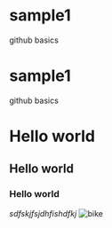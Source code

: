 # sample1
github basics
# sample1
github basics
# Hello world
## Hello world
### Hello world
*sdfskjfsjdhfishdfkj*
![bike](https://imgd.aeplcdn.com/476x268/bw/models/suzuki-gixxer-sf-standard--bs-vi20200304134712.jpg)

